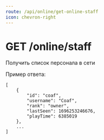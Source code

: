 ```yaml
---
route: /api/online/get-online-staff
icon: chevron-right
---
```


# GET /online/staff
Получить список персонала в сети

Пример ответа:
```
[
    {
        "id": "coaf",
        "username": "Coaf",
        "rank": "owner",
        "lastSeen": 1696253246676,
        "playTime": 6385019
    },
    ...
]
```
